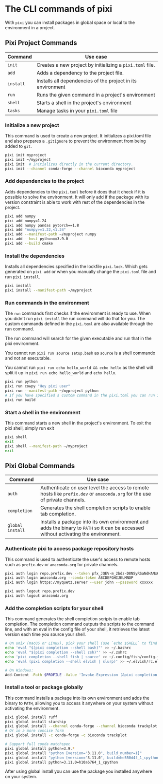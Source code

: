 # The CLI commands of pixi
With `pixi` you can install packages in global space or local to the environment in a project.

## Pixi Project Commands

| Command   | Use case                                                    |
|-----------|-------------------------------------------------------------|
| `init`    | Creates a new project by initializing a `pixi.toml` file.   |
| `add`     | Adds a dependency to the project file.                      |
| `install` | Installs all dependencies of the project in its environment |
| `run`     | Runs the given command in a project's environment           |
| `shell`   | Starts a shell in the project's environment                 |
| `tasks`   | Manage tasks in your `pixi.toml` file                       |

### Initialize a new project
This command is used to create a new project.
It initializes a pixi.toml file and also prepares a `.gitignore` to prevent the environment from being added to `git`.
```bash
pixi init myproject
pixi init ~/myproject
pixi init  # Initializes directly in the current directory.
pixi init --channel conda-forge --channel bioconda myproject
```

### Add dependencies to the project
Adds dependencies to the `pixi.toml` before it does that it check if it is possible to solve the environment.
It will only add if the package with its version constraint is able to work with rest of the dependencies in the project.
```bash
pixi add numpy
pixi add numpy=1.24
pixi add numpy pandas pytorch==1.8
pixi add "numpy>=1.22,<1.24"
pixi add --manifest-path ~/myproject numpy
pixi add --host python==3.9.0
pixi add --build cmake
```

### Install the dependencies
Installs all dependencies specified in the lockfile `pixi.lock`.
Which gets generated on `pixi add` or when you manually change the `pixi.toml` file and run `pixi install`.
```bash
pixi install
pixi install --manifest-path ~/myproject
```

### Run commands in the environment
The `run` commands first checks if the environment is ready to use. When you didn't run `pixi install` the run command will do that for you. The custom commands defined in the `pixi.toml` are also available through the run command.

The run command will search for the given executable and run that in the pixi environment.

You cannot run `pixi run source setup.bash` as `source` is a shell commando and not an executable.

You cannot run `pixi run echo hello_world && echo hello` as the shell will split it up in `pixi run echo hello_world` and `echo hello`.

```bash
pixi run python
pixi run cowpy "Hey pixi user"
pixi run --manifest-path ~/myproject python
# If you have specified a custom command in the pixi.toml you can run it with run aswell
pixi run build
```

### Start a shell in the environment
This command starts a new shell in the project's environment.
To exit the pixi shell, simply run exit
```bash
pixi shell
exit
pixi shell --manifest-path ~/myproject
exit
```


## Pixi Global Commands

| Command          | Use case                                                                                                                            |
|------------------|-------------------------------------------------------------------------------------------------------------------------------------|
| `auth`           | Authenticate on user level the access to remote hosts like `prefix.dev` or `anaconda.org` for the use of private channels.          |
| `completion`     | Generates the shell completion scripts to enable tab completion.                                                                    |
| `global install` | Installs a package into its own environment and adds the binary to `PATH` so it can be accessed without activating the environment. |

### Authenticate pixi to access package repository hosts
This command is used to authenticate the user's access to remote hosts such as `prefix.dev` or `anaconda.org` for private channels.
```bash
pixi auth login repo.prefix.dev --token pfx_JQEV-m_2bdz-D8NSyRSaNdHANx0qHjq7f2iD
pixi auth login anaconda.org --conda-token ABCDEFGHIJKLMNOP
pixi auth login https://myquetz.server --user john --password xxxxxx

pixi auth logout repo.prefix.dev
pixi auth logout anaconda.org
```

### Add the completion scripts for your shell
This command generates the shell completion scripts to enable tab completion. The completion command outputs the scripts to the command line, and with an eval in the config file of your shell, it retrieves the latest version each time you source your shell.
```bash
# On unix (macOS or Linux), pick your shell (use `echo $SHELL` to find the shell you are using.):
echo 'eval "$(pixi completion --shell bash)"' >> ~/.bashrc
echo 'eval "$(pixi completion --shell zsh)"' >> ~/.zshrc
echo 'pixi completion --shell fish | source' >> ~/.config/fish/config.fish
echo 'eval (pixi completion --shell elvish | slurp)' >> ~/.elvish/rc.elv

# On Windows:
Add-Content -Path $PROFILE -Value 'Invoke-Expression (&pixi completion --shell powershell)'
```

### Install a tool or package globally
This command installs a package into its own environment and adds the binary to `PATH`, allowing you to access it anywhere on your system without activating the environment.
```bash
pixi global install ruff
pixi global install starship
pixi global install --channel conda-forge --channel bioconda trackplot
# Or in a more concise form
pixi global install -c conda-forge -c bioconda trackplot

# Support full conda matchspec
pixi global install python=3.9.*
pixi global install "python [version="3.11.0", build_number=1]"
pixi global install "python [version="3.11.0", build=he550d4f_1_cpython]"
pixi global install python=3.11.0=h10a6764_1_cpython
```
After using global install you can use the package you installed anywhere on your system.

